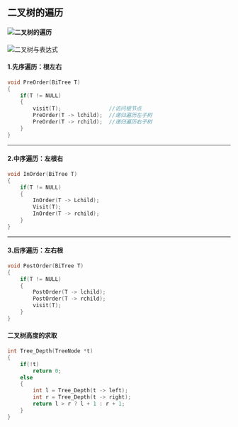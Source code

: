 ## 二叉树的遍历

#### ![二叉树的遍历](D:\笔记\数据结构\思维导图\二叉树的遍历.png)



![二叉树与表达式](D:\笔记\数据结构\思维导图\二叉树与表达式.png)



#### 1.先序遍历：根左右

```c++
void PreOrder(BiTree T)
{
	if(T != NULL)
    {
        visit(T);				//访问根节点
        PreOrder(T -> lchild);	//递归遍历左子树
        PreOrder(T -> rchild);	//递归遍历右子树
    }
}
```



---



#### 2.中序遍历：左根右

```c++
void InOrder(BiTree T)
{
	if(T != NULL)
	{
		InOrder(T -> Lchild);
		Visit(T);
		InOrder(T -> rchild);
	}
}
```



---



#### 3.后序遍历：左右根

```c++
void PostOrder(BiTree T)
{
	if(T != NULL)
	{
		PostOrder(T -> lchild);
		PostOrder(T -> rchild);
		visit(T);
	}
}
```



#### 二叉树高度的求取

```c++
int Tree_Depth(TreeNode *t)
{
    if(!t)
        return 0;
    else
    {
        int l = Tree_Depth(t -> left);
        int r = Tree_Depth(t -> right);
        return l > r ? l + 1 : r + 1;
	}
}
```

